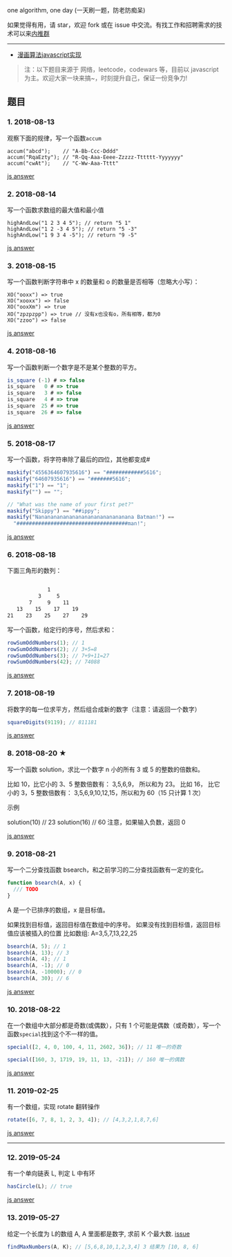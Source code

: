 one algorithm, one day (一天刷一题，防老防痴呆)

如果觉得有用，请 star，欢迎 fork 或在 issue 中交流。有找工作和招聘需求的技术可以来[内推群](https://github.com/neitui/jobs)

---

- [漫画算法javascript实现](./cartoo_algorithms)

> 注：以下题目来源于 网络，leetcode，codewars 等，目前以 javascript 为主。欢迎大家一块来搞~，时刻提升自己，保证一份竞争力!

## 题目

### 1. 2018-08-13

观察下面的规律，写一个函数`accum`

```
accum("abcd");    // "A-Bb-Ccc-Dddd"
accum("RqaEzty"); // "R-Qq-Aaa-Eeee-Zzzzz-Tttttt-Yyyyyyy"
accum("cwAt");    // "C-Ww-Aaa-Tttt"
```

[js answer](./js/accum.js)

### 2. 2018-08-14

写一个函数求数组的最大值和最小值

```
highAndLow("1 2 3 4 5"); // return "5 1"
highAndLow("1 2 -3 4 5"); // return "5 -3"
highAndLow("1 9 3 4 -5"); // return "9 -5"
```

[js answer](./js/highAndLow.js)

### 3. 2018-08-15

写一个函数判断字符串中 x 的数量和 o 的数量是否相等（忽略大小写）：

```
XO("ooxx") => true
XO("xooxx") => false
XO("ooxXm") => true
XO("zpzpzpp") => true // 没有x也没有o，所有相等，都为0
XO("zzoo") => false
```

[js answer](./js/XO.js)

### 4. 2018-08-16

写一个函数判断一个数字是不是某个整数的平方。

```js
is_square (-1) # => false
is_square   0 # => true
is_square   3 # => false
is_square   4 # => true
is_square  25 # => true
is_square  26 # => false
```

[js answer](./js/isSquare.js)

### 5. 2018-08-17

写一个函数，将字符串除了最后的四位，其他都变成#

```js
maskify("4556364607935616") == "############5616";
maskify("64607935616") == "#######5616";
maskify("1") == "1";
maskify("") == "";

// "What was the name of your first pet?"
maskify("Skippy") == "##ippy";
maskify("Nananananananananananananananana Batman!") ==
  "####################################man!";
```

[js answer](./js/maskify.js)

### 6. 2018-08-18

下面三角形的数列：

```bash

             1
          3     5
       7     9    11
   13    15    17    19
21    23    25    27    29
```

写一个函数，给定行的序号，然后求和：

```js
rowSumOddNumbers(1); // 1
rowSumOddNumbers(2); // 3+5=8
rowSumOddNumbers(3); // 7+9+11=27
rowSumOddNumbers(42); // 74088
```

[js answer](./js/rowSumOddNumbers.js)

### 7. 2018-08-19

将数字的每一位求平方，然后组合成新的数字（注意：请返回一个数字）

```js
squareDigits(9119); // 811181
```

[js answer](./js/squareDigits.js)

### 8. 2018-08-20 ★

写一个函数 solution，求比一个数字 n 小的所有 3 或 5 的整数的倍数和。

比如 10，比它小的 3、5 整数倍数有： 3,5,6,9， 所以和为 23。 比如 16， 比它小的 3，5 整数倍数有： 3,5,6,9,10,12,15，所以和为 60（15 只计算 1 次）

示例

solution(10) // 23
solution(16) // 60
注意，如果输入负数，返回 0

[js answer](./js/summary.js)

### 9. 2018-08-21

写一个二分查找函数 bsearch，和之前学习的二分查找函数有一定的变化。

```js
function bsearch(A, x) {
  /// TODO
}
```

A 是一个已排序的数组，x 是目标值。

如果找到目标值，返回目标值在数组中的序号。
如果没有找到目标值，返回目标值应该被插入的位置
比如数组: A=3,5,7,13,22,25

```js
bsearch(A, 5); // 1
bsearch(A, 13); // 3
bsearch(A, 4); // 1
bsearch(A, -1); // 0
bsearch(A, -10000); // 0
bsearch(A, 30); // 6
```

[js answer](./js/binarySearch.js)

### 10. 2018-08-22

在一个数组中大部分都是奇数(或偶数），只有 1 个可能是偶数（或奇数），写一个函数`special`找到这个不一样的值。

```javascript
special([2, 4, 0, 100, 4, 11, 2602, 36]); // 11 唯一的奇数

special([160, 3, 1719, 19, 11, 13, -21]); // 160 唯一的偶数
```

[js answer](./js/special.js)

### 11. 2019-02-25

有一个数组，实现 rotate 翻转操作

```javascript
rotate([6, 7, 8, 1, 2, 3, 4]); // [4,3,2,1,8,7,6]
```

[js answer](./js/rotate.js)

---- 
### 12. 2019-05-24

有一个单向链表 L, 判定 L 中有环 

```javascript
hasCircle(L); // true
```

[js answer](./js/hasCircle.js)

### 13. 2019-05-27

给定一个长度为 L的数组 A, A 里面都是数字, 求前 K 个最大数. [issue](https://github.com/jiangtao/one-algorithm/issues/1)

```javascript
findMaxNumbers(A, K); // [5,6,8,10,1,2,3,4] 3 结果为 [10, 8, 6]
```